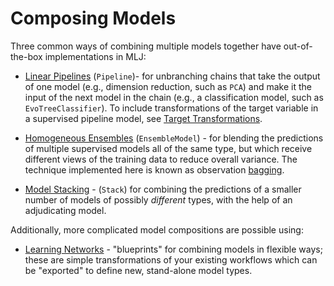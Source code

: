 # Composing Models

Three common ways of combining multiple models together have out-of-the-box
implementations in MLJ:

- [Linear Pipelines](@ref) (`Pipeline`)- for unbranching chains that take the
  output of one model (e.g., dimension reduction, such as `PCA`) and
  make it the input of the next model in the chain (e.g., a
  classification model, such as `EvoTreeClassifier`). To include
  transformations of the target variable in a supervised pipeline
  model, see [Target Transformations](@ref).
  
- [Homogeneous Ensembles](@ref) (`EnsembleModel`) - for blending the
  predictions of multiple supervised models all of the same type, but
  which receive different views of the training data to reduce overall
  variance. The technique implemented here is known as observation
  [bagging](https://en.wikipedia.org/wiki/Bootstrap_aggregating). 
  
- [Model Stacking](@ref) - (`Stack`) for combining the predictions of a smaller
  number of models of possibly *different* types, with the help of an
  adjudicating model.
  
Additionally, more complicated model compositions are possible using:

- [Learning Networks](@ref) - "blueprints" for combining models in flexible ways; these
  are simple transformations of your existing workflows which can be "exported" to define
  new, stand-alone model types.
